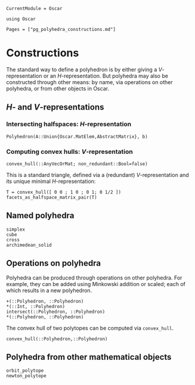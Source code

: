 ```@meta
CurrentModule = Oscar
```

```@setup oscar
using Oscar
```

```@contents
Pages = ["pg_polyhedra_constructions.md"]
```

# Constructions

The standard way to define a polyhedron is by either giving a
$V$-representation or an $H$-representation.  But polyhedra may also be
constructed through other means: by name, via operations on other polyhedra, or
from other objects in Oscar.

## $H$- and $V$-representations

### Intersecting halfspaces: $H$-representation


```@docs
Polyhedron(A::Union{Oscar.MatElem,AbstractMatrix}, b)
```

### Computing convex hulls: $V$-representation


```@docs
convex_hull(::AnyVecOrMat; non_redundant::Bool=false)
```

This is a standard triangle, defined via a (redundant) $V$-representation  and
its unique minimal $H$-representation:

```@repl oscar
T = convex_hull([ 0 0 ; 1 0 ; 0 1; 0 1/2 ])
facets_as_halfspace_matrix_pair(T)
```




## Named polyhedra

```@docs
simplex
cube
cross
archimedean_solid
```

## Operations on polyhedra
Polyhedra can be produced through operations on other polyhedra. For example,
they can be added using Minkowski addition or scaled; each of which results in
a new polyhedron.

```@docs
+(::Polyhedron, ::Polyhedron)
*(::Int, ::Polyhedron)
intersect(::Polyhedron, ::Polyhedron)
*(::Polyhedron, ::Polyhedron)
```

The convex hull of two polytopes can be computed via `convex_hull`.
```@docs
convex_hull(::Polyhedron,::Polyhedron)
```



## Polyhedra from other mathematical objects


```@docs
orbit_polytope
newton_polytope
```
